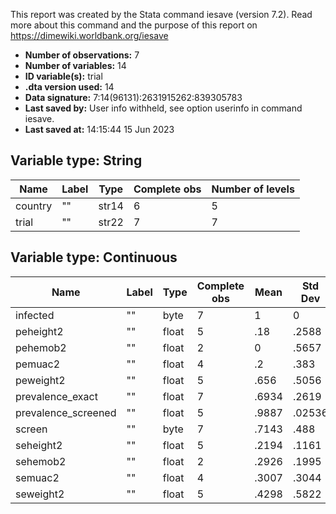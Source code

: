 This report was created by the Stata command iesave (version 7.2). Read more about this command and the purpose of this report on https://dimewiki.worldbank.org/iesave

- **Number of observations:** 7
- **Number of variables:** 14
- **ID variable(s):** trial
- **.dta version used:** 14
- **Data signature:** 7:14(96131):2631915262:839305783
- **Last saved by:** User info withheld, see option userinfo in command iesave.
- **Last saved at:** 14:15:44 15 Jun 2023

## Variable type: String

| Name | Label | Type | Complete obs | Number of levels |
|---|---|---|---|---|
| country | "" | str14 | 6 | 5 |
| trial | "" | str22 | 7 | 7 |

## Variable type: Continuous

| Name | Label | Type | Complete obs | Mean | Std Dev | p0 | p25 | p50 | p75 | p100 |
|---|---|---|---|---|---|---|---|---|---|---|
| infected | "" | byte | 7 | 1 | 0 | 1 | 1 | 1 | 1 | 1 |
| peheight2 | "" | float | 5 | .18 | .2588 | -.1 | .1 | .1 | .2 | .6 |
| pehemob2 | "" | float | 2 | 0 | .5657 | -.4 | -.4 | 0 | .4 | .4 |
| pemuac2 | "" | float | 4 | .2 | .383 | -.3 | -.1 | .3 | .5 | .5 |
| peweight2 | "" | float | 5 | .656 | .5056 | .2 | .3 | .38 | 1.1 | 1.3 |
| prevalence_exact | "" | float | 7 | .6934 | .2619 | .3058 | .4891 | .7852 | .9344 | .97 |
| prevalence_screened | "" | float | 5 | .9887 | .02536 | .9433 | 1 | 1 | 1 | 1 |
| screen | "" | byte | 7 | .7143 | .488 | 0 | 0 | 1 | 1 | 1 |
| seheight2 | "" | float | 5 | .2194 | .1161 | .1276 | .1343 | .1702 | .2612 | .404 |
| sehemob2 | "" | float | 2 | .2926 | .1995 | .1515 | .1515 | .2926 | .4337 | .4337 |
| semuac2 | "" | float | 4 | .3007 | .3044 | .06432 | .07119 | .2126 | .5303 | .7135 |
| seweight2 | "" | float | 5 | .4298 | .5822 | .1343 | .1503 | .1786 | .2162 | 1.47 |

